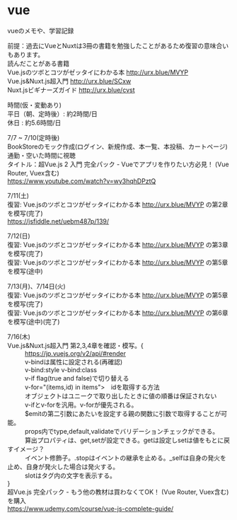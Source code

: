 # vue
vueのメモや、学習記録

前提：過去にVueとNuxtは3冊の書籍を勉強したことがあるため復習の意味合いもあります。  
読んだことがある書籍  
Vue.jsのツボとコツがゼッタイにわかる本 http://urx.blue/MVYP  
Vue.js&Nuxt.js超入門 http://urx.blue/SCxw  
Nuxt.jsビギナーズガイド http://urx.blue/cvst  

時間(仮・変動あり)  
平日（朝、定時後）: 約2時間/日  
休日 : 約5.6時間/日    

7/7 ~ 7/10(定時後)  
BookStoreのモック作成(ログイン、新規作成、本一覧、本投稿、カートページ)  
通勤・空いた時間に視聴  
タイトル：超Vue.js 2 入門 完全パック - Vueでアプリを作りたい方必見！ (Vue Router, Vuex含む)  
https://www.youtube.com/watch?v=wy3hqhDPztQ  
  
7/11(土)  
復習: Vue.jsのツボとコツがゼッタイにわかる本 http://urx.blue/MVYP  の第2章を模写(完了)  
https://jsfiddle.net/uebm487p/139/

7/12(日)  
復習: Vue.jsのツボとコツがゼッタイにわかる本 http://urx.blue/MVYP  の第3章を模写(完了)  
復習: Vue.jsのツボとコツがゼッタイにわかる本 http://urx.blue/MVYP  の第5章を模写(途中)    
  
7/13(月)、7/14日(火)  
復習: Vue.jsのツボとコツがゼッタイにわかる本 http://urx.blue/MVYP  の第5章を模写(完了)  
復習: Vue.jsのツボとコツがゼッタイにわかる本 http://urx.blue/MVYP  の第6章を模写(途中)(完了)

7/16(木)  
Vue.js&Nuxt.js超入門 第2,3,4章を確認・模写。{  
&nbsp;&nbsp;&nbsp;&nbsp;&nbsp;&nbsp;&nbsp;&nbsp;&nbsp;        https://jp.vuejs.org/v2/api/#render    
&nbsp;&nbsp;&nbsp;&nbsp;&nbsp;&nbsp;&nbsp;&nbsp;&nbsp;        v-bindは属性に設定される(再確認)  
&nbsp;&nbsp;&nbsp;&nbsp;&nbsp;&nbsp;&nbsp;&nbsp;&nbsp;        v-bind:style v-bind:class  
&nbsp;&nbsp;&nbsp;&nbsp;&nbsp;&nbsp;&nbsp;&nbsp;&nbsp;        v-if flag(true and false)で切り替える  
&nbsp;&nbsp;&nbsp;&nbsp;&nbsp;&nbsp;&nbsp;&nbsp;&nbsp;        v-for="(items,id) in items">　idを取得する方法  
&nbsp;&nbsp;&nbsp;&nbsp;&nbsp;&nbsp;&nbsp;&nbsp;&nbsp;        オブジェクトはユニークで取り出したときに値の順番は保証されない  
&nbsp;&nbsp;&nbsp;&nbsp;&nbsp;&nbsp;&nbsp;&nbsp;&nbsp;        v-ifとv-forを汎用。v-forが優先される。  
&nbsp;&nbsp;&nbsp;&nbsp;&nbsp;&nbsp;&nbsp;&nbsp;&nbsp;        $emitの第二引数にあたいを設定する親の関数に引数で取得することが可能。  
&nbsp;&nbsp;&nbsp;&nbsp;&nbsp;&nbsp;&nbsp;&nbsp;&nbsp;        props内でtype,default,validateでバリデーションチェックができる。  
&nbsp;&nbsp;&nbsp;&nbsp;&nbsp;&nbsp;&nbsp;&nbsp;&nbsp;        算出プロパティは、get,setが設定できる。getは設定しsetは値をもとに戻すイメージ？  
&nbsp;&nbsp;&nbsp;&nbsp;&nbsp;&nbsp;&nbsp;&nbsp;&nbsp;        イベント修飾子。.stopはイベントの継承を止める。_selfは自身の発火を止め、自身が発火した場合は発火する。  
&nbsp;&nbsp;&nbsp;&nbsp;&nbsp;&nbsp;&nbsp;&nbsp;&nbsp;        slotはタグ内の文字を表示する。    
}   
超Vue.js 完全パック - もう他の教材は買わなくてOK！ (Vue Router, Vuex含む)を購入  
https://www.udemy.com/course/vue-js-complete-guide/  
  
